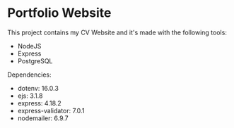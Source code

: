 # Portfolio Website

This project contains my CV Website and it's made with the following tools:
- NodeJS
- Express
- PostgreSQL

Dependencies:
- dotenv: 16.0.3
- ejs: 3.1.8
- express: 4.18.2
- express-validator: 7.0.1
- nodemailer: 6.9.7
